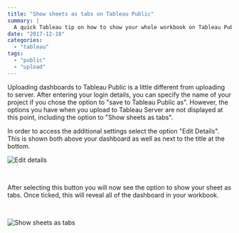 ```yaml
---
title: "Show sheets as tabs on Tableau Public"
summary: |
  A quick Tableau tip on how to show your whole workbook on Tableau Public rather than just one sheet. 
date: "2017-12-18"
categories: 
  - "tableau"
tags: 
  - "public"
  - "upload"
---
```


Uploading dashboards to Tableau Public is a little different from uploading to server. After entering your login details, you can specify the name of your project if you chose the option to "save to Tableau Public as". However, the options you have when you upload to Tableau Server are not displayed at this point, including the option to "Show sheets as tabs".

In order to access the additional settings select the option "Edit Details". This is shown both above your dashboard as well as next to the title at the bottom.

![Edit details](https://nalediholly.files.wordpress.com/2017/12/edit-details1.jpg)

 

After selecting this button you will now see the option to show your sheet as tabs. Once ticked, this will reveal all of the dashboard in your workbook.

 

![Show sheets as tabs](https://nalediholly.files.wordpress.com/2017/12/show-sheets-as-tabs.jpg)
